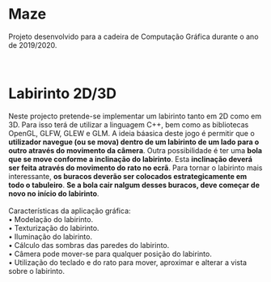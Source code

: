 # Maze

Projeto desenvolvido para a cadeira de Computação Gráfica durante o ano de 2019/2020.

<br>

# Labirinto 2D/3D

Neste projecto pretende-se implementar um labirinto tanto em 2D como em 3D. Para isso terá
de utilizar a linguagem C++, bem como as bibliotecas OpenGL, GLFW, GLEW e GLM. A ideia báasica deste jogo é permitir que o **utilizador navegue (ou se mova) dentro de um labirinto de um lado para o outro através do movimento da câmera**. Outra possibilidade é ter uma **bola que se move conforme a inclinação do labirinto**. Esta **inclinação deverá ser feita através do movimento do rato no ecrã**. Para tornar o labirinto mais interessante, **os buracos deverão ser colocados estrategicamente em todo o tabuleiro**. **Se a bola cair nalgum desses buracos, deve começar de novo no início do labirinto**.
<br>
<br>Características da aplicação gráfica:
<br>• Modelação do labirinto.
<br>• Texturização do labirinto.
<br>• Iluminação do labirinto.
<br>• Cálculo das sombras das paredes do labirinto.
<br>• Câmera pode mover-se para qualquer posição do labirinto.
<br>• Utilização do teclado e do rato para mover, aproximar e alterar a vista sobre o labirinto.

